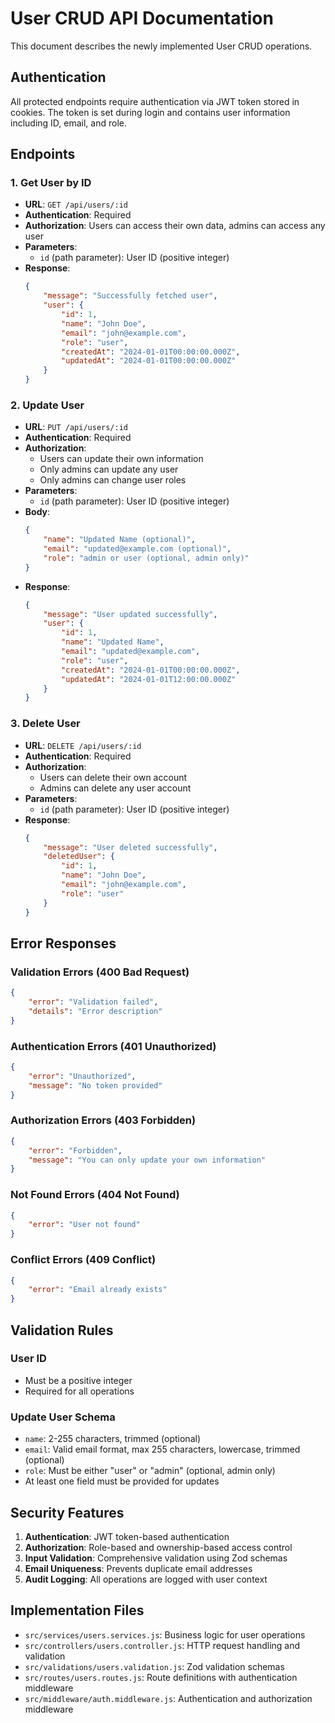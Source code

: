 # User CRUD API Documentation

This document describes the newly implemented User CRUD operations.

## Authentication

All protected endpoints require authentication via JWT token stored in cookies. The token is set during login and contains user information including ID, email, and role.

## Endpoints

### 1. Get User by ID

- **URL**: `GET /api/users/:id`
- **Authentication**: Required
- **Authorization**: Users can access their own data, admins can access any user
- **Parameters**:
    - `id` (path parameter): User ID (positive integer)
- **Response**:
    ```json
    {
        "message": "Successfully fetched user",
        "user": {
            "id": 1,
            "name": "John Doe",
            "email": "john@example.com",
            "role": "user",
            "createdAt": "2024-01-01T00:00:00.000Z",
            "updatedAt": "2024-01-01T00:00:00.000Z"
        }
    }
    ```

### 2. Update User

- **URL**: `PUT /api/users/:id`
- **Authentication**: Required
- **Authorization**:
    - Users can update their own information
    - Only admins can update any user
    - Only admins can change user roles
- **Parameters**:
    - `id` (path parameter): User ID (positive integer)
- **Body**:
    ```json
    {
        "name": "Updated Name (optional)",
        "email": "updated@example.com (optional)",
        "role": "admin or user (optional, admin only)"
    }
    ```
- **Response**:
    ```json
    {
        "message": "User updated successfully",
        "user": {
            "id": 1,
            "name": "Updated Name",
            "email": "updated@example.com",
            "role": "user",
            "createdAt": "2024-01-01T00:00:00.000Z",
            "updatedAt": "2024-01-01T12:00:00.000Z"
        }
    }
    ```

### 3. Delete User

- **URL**: `DELETE /api/users/:id`
- **Authentication**: Required
- **Authorization**:
    - Users can delete their own account
    - Admins can delete any user account
- **Parameters**:
    - `id` (path parameter): User ID (positive integer)
- **Response**:
    ```json
    {
        "message": "User deleted successfully",
        "deletedUser": {
            "id": 1,
            "name": "John Doe",
            "email": "john@example.com",
            "role": "user"
        }
    }
    ```

## Error Responses

### Validation Errors (400 Bad Request)

```json
{
    "error": "Validation failed",
    "details": "Error description"
}
```

### Authentication Errors (401 Unauthorized)

```json
{
    "error": "Unauthorized",
    "message": "No token provided"
}
```

### Authorization Errors (403 Forbidden)

```json
{
    "error": "Forbidden",
    "message": "You can only update your own information"
}
```

### Not Found Errors (404 Not Found)

```json
{
    "error": "User not found"
}
```

### Conflict Errors (409 Conflict)

```json
{
    "error": "Email already exists"
}
```

## Validation Rules

### User ID

- Must be a positive integer
- Required for all operations

### Update User Schema

- `name`: 2-255 characters, trimmed (optional)
- `email`: Valid email format, max 255 characters, lowercase, trimmed (optional)
- `role`: Must be either "user" or "admin" (optional, admin only)
- At least one field must be provided for updates

## Security Features

1. **Authentication**: JWT token-based authentication
2. **Authorization**: Role-based and ownership-based access control
3. **Input Validation**: Comprehensive validation using Zod schemas
4. **Email Uniqueness**: Prevents duplicate email addresses
5. **Audit Logging**: All operations are logged with user context

## Implementation Files

- `src/services/users.services.js`: Business logic for user operations
- `src/controllers/users.controller.js`: HTTP request handling and validation
- `src/validations/users.validation.js`: Zod validation schemas
- `src/routes/users.routes.js`: Route definitions with authentication middleware
- `src/middleware/auth.middleware.js`: Authentication and authorization middleware
